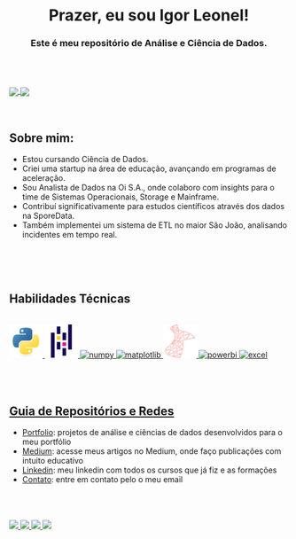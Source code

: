 <h1 align="center">Prazer, eu sou Igor Leonel!</h2>
<h3 align="center">Este é meu repositório de Análise e Ciência de Dados.</h3>

<br/>
<br/>
<br/>

<a href="https://github.com/igorleonel/github-readme-stats">
  <img height=170 align="center" src="https://github-readme-stats.vercel.app/api?username=igorleonel&custom_title=Estatística:&show_icons=true&card_width=450" />
</a>
<a href="https://github.com/igorleonel/portfolio">
  <img height=128 align="center" src="https://github-readme-stats.vercel.app/api/pin/?username=igorleonel&repo=portfolio&theme=transparent&langs_count=8&card_width=40" />
</a>

<br/>
<br/>
<br/>

<h2 align="left">Sobre mim:</h2>

 - Estou cursando Ciência de Dados.
 - Criei uma startup na área de educação, avançando em programas de aceleração.
 - Sou Analista de Dados na Oi S.A., onde colaboro com insights para o time de Sistemas Operacionais, Storage e Mainframe.
 - Contribuí significativamente para estudos científicos através dos dados na SporeData.
 - Também implementei um sistema de ETL no maior São João, analisando incidentes em tempo real.

<br/>
<br/>
<br/>

<h2 align="left">Habilidades Técnicas</h2>

<div style="display: inline_block"><br>
  <a href="https://www.python.org" target="_blank" rel="noreferrer"> <img src="https://raw.githubusercontent.com/devicons/devicon/master/icons/python/python-original.svg" alt="python" width="60" height="60"/> </a>   
  <a href="https://pandas.pydata.org/" target="_blank" rel="noreferrer"> <img src="https://raw.githubusercontent.com/devicons/devicon/2ae2a900d2f041da66e950e4d48052658d850630/icons/pandas/pandas-original.svg" alt="pandas" width="60" height="60"/> </a>
  <a href="https://numpy.org/" target="_blank" rel="noreferrer"> <img src="https://cdn.jsdelivr.net/gh/devicons/devicon/icons/numpy/numpy-original.svg" alt="numpy" width="60" height="60"/> 
  <a href="https://matplotlib.org/" target="_blank" rel="noreferrer"> <img src="https://seeklogo.com/images/M/matplotlib-logo-7676870AC0-seeklogo.com.png" alt="matplotlib" width="60" height="60"/> 
  <a href="https://www.microsoft.com/pt-br/sql-server/sql-server-2022" target="_blank" rel="noreferrer"> <img src="https://github.com/devicons/devicon/blob/master/icons/microsoftsqlserver/microsoftsqlserver-line.svg" alt="matplotlib" width="60" height="60"/> 
  <a href="https://powerbi.microsoft.com/" target="_blank" rel="noreferrer"> <img src="https://upload.wikimedia.org/wikipedia/commons/thumb/c/cf/New_Power_BI_Logo.svg/630px-New_Power_BI_Logo.svg.png" alt="powerbi" width="60" height="60"/> 
  <a href="https://www.microsoft.com/pt-br/microsoft-365/excel" target="_blank" rel="noreferrer"> <img src="https://seeklogo.com/images/E/excel-logo-974BFF9CB9-seeklogo.com.png" alt="excel" width="60" height="60"/> 
</div>

<br/>
<br/>
<br/>

<h2 align="left">Guia de Repositórios e Redes</h2>

 - [Portfolio](https://github.com/igorleonel/portfolio): projetos de análise e ciências de dados desenvolvidos para o meu portfólio
 - [Medium](https://medium.com/@igor__leonel): acesse meus artigos no Medium, onde faço publicações com intuito educativo
 - [Linkedin](https://www.linkedin.com/in/igorleonel/): meu linkedin com todos os cursos que já fiz e as formações
 - [Contato](igorleonelborba@hotmail.com): entre em contato pelo o meu email
   
<br/>
<br/>
<br/>

<div>
  <a href="https://www.linkedin.com/in/igorleonel/" target="_blank"> <img src="https://img.shields.io/badge/LinkedIn-0077B5?style=for-the-badge&logo=linkedin&logoColor=white"</a>   
  <a href="https://github.com/igorleonel" target="_blank"> <img src="https://img.shields.io/badge/GitHub-100000?style=for-the-badge&logo=github&logoColor=white"</a>   
  <a href="https://medium.com/@igor__leonel" target="_blank"> <img src="https://img.shields.io/badge/-Medium-%23000000?style=for-the-badge&logo=medium&logoColor=white"</a>   
  <a href="mailto:igorleonelborba@hotmail.com" target="_blank"> <img src="https://img.shields.io/badge/-Email-000?style=for-the-badge&logo=microsoft-outlook&logoColor=007BFF"</a>   
</div>
